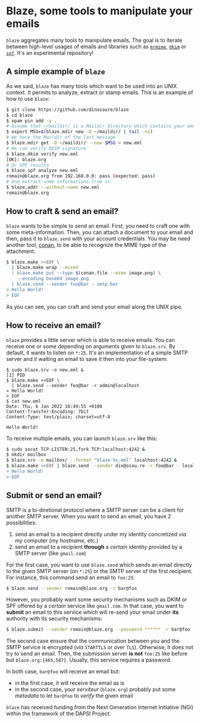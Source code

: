 # Blaze, some tools to manipulate your emails

`blaze` aggregates many tools to manipulate emails. The goal is to iterate
between high-level usages of emails and libraries such as [`mrmime`][mrmime],
[`dkim`][dkim] or [`spf`][spf]. It's an experimental repository!

## A simple example of `blaze`

As we said, `blaze` has many tools which want to be used into an UNIX context.
It permits to analyze, extract or stamp emails. This is an example of how to
use `blaze`:
```sh
$ git clone https://github.com/dinosaure/blaze
$ cd blaze
$ opam pin add -y .
# Assume that ~/maildir/ is a Maildir directory which contains your emails
$ export MSG=$(blaze.mdir new -D ~/maildir/ | tail -n1)
# We have the Maildir of the last message
$ blaze.mdir get -D ~/maildir/ --new $MSG > new.eml
# We can verify DKIM signature
$ blaze.dkim verify new.eml
[OK]: blaze.org
# Or SPF results
$ blaze.spf analyze new.eml
romain@blaze.org from 192.168.0.0: pass (expected: pass)
# And extract some informations from it
$ blaze.addr --without-name new.eml
romain@blaze.org
```

## How to craft & send an email?

`blaze` wants to be simple to send an email. First, you need to craft
one with some meta-information. Then, you can attach a document to your
email and then, pass it to `blaze.send` with your account credentials. You
may be need another tool, [conan][conan], to be able to recognize the MIME
type of the attachment.
```sh
$ blaze.make <<EOF \
  | blaze.make wrap --mixed
  | blaze.make put --type $(conan.file --mime image.png) \
    --encoding base64 image.png
  | blaze.send --sender foo@bar - smtp.bar
> Hello World!
> EOF
```

As you can see, you can craft and send your email along the UNIX pipe.

## How to receive an email?

`blaze` provides a little server which is able to receive emails. You can
receive one or some depending on arguments given to `blaze.srv`. By default, it
wants to listen on `*:25`. It's an implementation of a simple SMTP server and
it waiting an email to save it then into your file-system:
```
$ sudo blaze.srv -o new.eml &
[1] PID
$ blaze.make <<EOF \
  | blaze.send --sender foo@bar -r admin@localhost
> Hello World!
> EOF
$ cat new.eml
Date: Thu, 6 Jan 2022 16:49:55 +0100
Content-Transfer-Encoding: 7bit
Content-Type: text/plain; charset=utf-8

Hello World!
```

To receive multiple emails, you can launch `blaze.srv` like this:
```sh
$ sudo socat TCP-LISTEN:25,fork TCP:localhost:4242 &
$ mkdir mailbox
$ blaze.srv -o mailbox/ --format "blaze-%s.eml" localhost:4242 &
$ blaze.make <<EOF | blaze.send --sender din@osau.re -r foo@bar - localhost:25
> Hello World!
> EOF
```

## Submit or send an email?

SMTP is a bi-diretional protocol where a SMTP server can be a client for
another SMTP server. When you want to send an email, you have 2 possibilities:
1) send an email to a recipient directly under my identity concretized _via_
   my computer (my _hostname_, etc.)
2) send an email to a recipient **through** a _certain_ identity provided by
   a SMTP server (like `gmail.com`)

For the first case, you want to use `blaze.send` which sends an email directly
to the given SMTP server (on `*:25`) or the SMTP server of the first recipient.
For instance, this command send an email to `foo:25`:
```sh
$ blaze.send --sender romain@blaze.org -r bar@foo
```

However, you probably want some security mechanisms such as DKIM or SPF offered
by a _certain_ service like `gmail.com`. In that case, you want to **submit**
an email to this service which will re-send your email under **its**
authority with its security mechanisms:
```sh
$ blaze.submit --sender romain@blaze.org --password ****** -r bar@foo
```

The second case ensure that the communication between you and the SMTP service
is encrypted (_via_ `STARTTLS` or over `TLS`). Otherwise, it does not try to
send an email. Then, the submission server **is not** `foo:25` like before but
`blaze.org:{465,587}`. Usually, this service requires a password.

In both case, `bar@foo` will receive an email but:
- in the first case, it will receive the email as is
- in the second case, your _serviteur_ (`blaze.org`) probably put some
  _metadata_ to let `bar@foo` to _verify_ the given email

`blaze` has received funding from the Next Generation Internet Initiative
(NGI) within the framework of the DAPSI Project.

[mrmime]: https://github.com/mirage/mrmime
[dkim]: https://github.com/dinosaure/ocaml-dkim
[spf]: https://github.com/dinosaure/uspf
[conan]: https://github.com/mirage/conan
